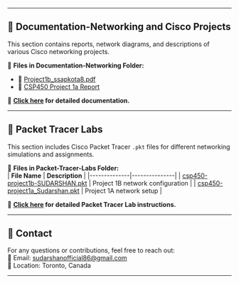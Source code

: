 
---

## 📜 **Documentation-Networking and Cisco Projects**  
This section contains reports, network diagrams, and descriptions of various Cisco networking projects.

📌 **Files in Documentation-Networking Folder:**  
- 📄 [Project1b_ssapkota8.pdf]([Documentation-Networking/Project1b_ssapkota8.pdf](https://github.com/ssapkota8/Cisco-Networking-Projects/blob/main/Documentation-Networking%20and%20Cisco%20Projects/Project1b_ssapkota8.pdf))  
- 📄 [CSP450 Project 1a Report](https://github.com/ssapkota8/Cisco-Networking-Projects/blob/main/Documentation-Networking%20and%20Cisco%20Projects/ssapkota8_CSP450_Project1a.pdf)  

🔗 **[Click here](https://github.com/ssapkota8/Cisco-Networking-Projects/blob/main/Documentation-Networking%20and%20Cisco%20Projects/README.md) for detailed documentation.**

---

## 🔌 **Packet Tracer Labs**  
This section includes Cisco Packet Tracer `.pkt` files for different networking simulations and assignments.

📌 **Files in Packet-Tracer-Labs Folder:**  
| **File Name** | **Description** |
|--------------|---------------|
| [csp450-project1b-SUDARSHAN.pkt](Packet-Tracer-Labs/csp450-project1b-SUDARSHAN.pkt) | Project 1B network configuration |
| [csp450-project1a_Sudarshan.pkt](Packet-Tracer-Labs/csp450-project1a_Sudarshan.pkt) | Project 1A network setup |

🔗 **[Click here](Packet-Tracer-Labs/README.md) for detailed Packet Tracer Lab instructions.**

---

## 📧 **Contact**  
For any questions or contributions, feel free to reach out:  
📩 Email: [sudarshanofficial86@gmail.com](mailto:sudarshanofficial86@gmail.com)  
📍 Location: Toronto, Canada  

---
